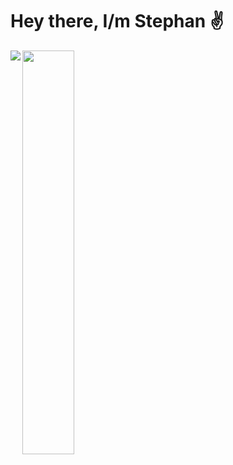 # Hey there, I/m Stephan ✌️ #

<img align="left" src="https://github-readme-stats.vercel.app/api?username=stfn-ko&count_private=true&show_icons=true&theme=radical"/>

<img align="left" width="40.7%" src="https://github-readme-stats.vercel.app/api/top-langs/?username=stfn-ko&theme=radical&layout=compact&langs_count=6&hide=javascript,html"/>






